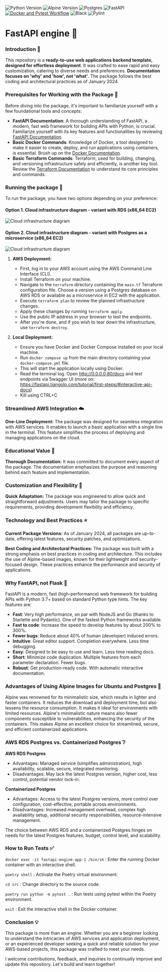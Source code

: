 ![Python Version](https://img.shields.io/badge/Python-3.12-blue.svg)
![Alpine Version](https://img.shields.io/badge/Alpine-3.14-green.svg)
![Postgres](https://img.shields.io/badge/Postgres-16.1--alpine3.19-red.svg)
![FastAPI](https://img.shields.io/badge/FastAPI-0.108.0-009688.svg)
[![Docker and Pytest Workflow](https://github.com/ozieblo-michal/fastAPI-templates/actions/workflows/docker_and_pytest.yml/badge.svg)](https://github.com/ozieblo-michal/fastAPI-templates/actions/workflows/docker_and_pytest.yml)
![Black](https://img.shields.io/badge/code%20style-black-000000.svg)
![Pylint](https://img.shields.io/badge/linter-pylint-blue.svg)


# FastAPI engine :rocket:

### Introduction :wave:

This repository is a **ready-to-use web applications backend template, designed for  effortless deployment**. It was crafted to ease rapid and easy customization, catering to diverse needs and preferences. **Documentation focuses on 'why' and 'how', not 'what'**. The package follows the best coding and architectural practices as of January 2024.

### Prerequisites for Working with the Package :school:

Before diving into the package, it's important to familiarize yourself with a few foundational tools and concepts:

- **FastAPI Documentation**: A thorough understanding of FastAPI, a modern, fast web framework for building APIs with Python, is crucial. Familiarize yourself with its key features and functionalities by reviewing [FastAPI Documentation](https://fastapi.tiangolo.com/).
- **Basic Docker Commands**: Knowledge of Docker, a tool designed to make it easier to create, deploy, and run applications using containers, is essential. Brush up on the [Docker Documentation](https://docs.docker.com/get-started/overview/).
- **Basic Terraform Commands**: Terraform, used for building, changing, and versioning infrastructure safely and efficiently, is another key tool. Review the [Terraform Documentation](https://www.terraform.io/docs/index.html) to understand its core principles and commands.

### Running the package :runner:

To run the package, you have two options depending on your preference:

#### Option 1. Cloud infrastructure diagram - variant with RDS (x86_64 EC2)
![Cloud infrastructure diagram](/img/RDSschema.png "Cloud infrastructure diagram - variant with RDS")

#### Option 2. Cloud infrastructure diagram - variant with Postgres as a microservice (x86_64 EC2)
![Cloud infrastructure diagram](img/dbmicroserviceschema.png "Cloud infrastructure diagram - variant with Postgres as a microservice")

1. **AWS Deployment:** 
   - First, log in to your AWS account using the AWS Command Line Interface (CLI).
   - Install Terraform on your machine.
   - Navigate to the `terraform` directory containing the `main.tf` Terraform configuration file. Choose a version using a Postgres database on AWS RDS or available as a microservice in EC2 with the application.
   - Execute `terraform plan` to review the planned infrastructure changes.
   - Apply these changes by running `terraform apply`.
   - Use the public IP address in your browser to test the endpoints.
   - After you're done, and if you wish to tear down the infrastructure, use `terraform destroy`.

2. **Local Deployment:**
   - Ensure you have Docker and Docker Compose installed on your local machine.
   - Run `docker compose up` from the main directory containing your `docker-compose.yml` file. 
   - This will start the application locally using Docker.
   - Read the terminal log. Open http://0.0.0.0:80/docs and test endpoints via Swagger UI (more on: https://fastapi.tiangolo.com/tutorial/first-steps/#interactive-api-docs)
   - Kill using CTRL+C

### Streamlined AWS Integration :cloud:

**One-Line Deployment:** The package was designed for seamless integration with AWS services. It enables to launch a basic application with a single line in the terminal. This feature simplifies the process of deploying and managing applications on the cloud.

### Educational Value :school:

**Thorough Documentation:** It was committed to document every aspect of the package. The documentation emphasizes the purpose and reasoning behind each feature and implementation.

### Customization and Flexibility :wrench:

**Quick Adaptation:** The package was engineered to allow quick and straightforward adjustments. Users may tailor the package to specific requirements, providing development flexibility and efficiency.

### Technology and Best Practices :star:

**Current Package Versions:** As of January 2024, all packages are up-to-date, offering latest features, security patches, and optimizations.

**Best Coding and Architectural Practices:** The package was built with a strong emphasis on best practices in coding and architecture. This includes the use of Alpine-based images, known for their lightweight and security-focused design. These practices enhance the performance and security of applications.

### Why FastAPI, not Flask :muscle:
FastAPI is a modern, fast (high-performance) web framework for building APIs with Python 3.7+ based on standard Python type hints. The key features are:

- **Fast**: Very high performance, on par with NodeJS and Go (thanks to Starlette and Pydantic). One of the fastest Python frameworks available.
- **Fast to code**: Increase the speed to develop features by about 200% to 300%.
- **Fewer bugs**: Reduce about 40% of human (developer) induced errors.
- **Intuitive**: Great editor support. Completion everywhere. Less time debugging.
- **Easy**: Designed to be easy to use and learn. Less time reading docs.
- **Short**: Minimize code duplication. Multiple features from each parameter declaration. Fewer bugs.
- **Robust**: Get production-ready code. With automatic interactive documentation.

### Advantages of Using Alpine Images for Ubuntu and Postgres :mount_fuji:
Alpine was renowned for its minimalistic size, which results in lighter and faster containers. It reduces the download and deployment time, but also lessens the resource consumption. It makes it ideal for environments with limited resources. Alpine's minimalistic nature means also fewer components susceptible to vulnerabilities, enhancing the security of the containers. This makes Alpine an excellent choice for streamlined, secure, and efficient containerized applications.

### AWS RDS Postgres vs. Containerized Postgres :grey_question:

**AWS RDS Postgres**
- Advantages: Managed service (simplifies administration), high availability, scalable, secure, integrated monitoring.
- Disadvantages: May lack the latest Postgres version, higher cost, less control, potential vendor lock-in.

**Containerized Postgres**
- Advantages: Access to the latest Postgres versions, more control over configuration, cost-effective, portable across environments.
- Disadvantages: Increased management overhead, complex high availability setup, additional security responsibilities, resource-intensive management.

The choice between AWS RDS and a containerized Postgres hinges on needs for the latest Postgres features, budget, control level, and scalability.

### How to Run Tests :white_check_mark:

`docker exec -it fastapi-engine-app-1 /bin/sh` : Enter the running Docker container with an interactive shell.

`poetry shell` : Activate the Poetry virtual environment.

`cd src` : Change directory to the source code.

`poetry run python -m pytest .` : Run tests using pytest within the Poetry environment.

`exit` : Exit the interactive shell in the Docker container.

### Conclusion :bulb:

This package is more than an engine. Whether you are a beginner looking to understand the intricacies of AWS services and application deployment, or an experienced developer seeking a quick and reliable solution for your AWS-based projects, this package was crafted to meet your needs.

I welcome contributions, feedback, and inquiries to continually improve and update this repository. Let's build and learn together!
